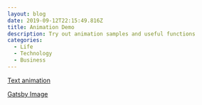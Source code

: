 ```yaml
---
layout: blog
date: 2019-09-12T22:15:49.816Z
title: Animation Demo
description: Try out animation samples and useful functions
categories:
  - Life
  - Technology
  - Business
---
```


<a href="/demo/demo-fade/">Text animation</a>


<a href="/demo/demo-image/">Gatsby Image</a>
